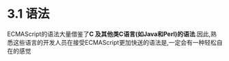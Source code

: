 # 3.1 语法

ECMAScript的语法大量借鉴了**C 及其他类C语言(如Java和Perl)的语法**.因此,熟悉这些语言的开发人员在接受ECMAScript更加快送的语法是,一定会有一种轻松自在的感觉